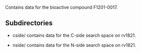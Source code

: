 Contains data for the bioactive compound F1201-0017.

## Subdirectories

- cside/ contains data for the C-side search space on rv1821.

- nside/ contains data for the N-side search space on rv1821.

